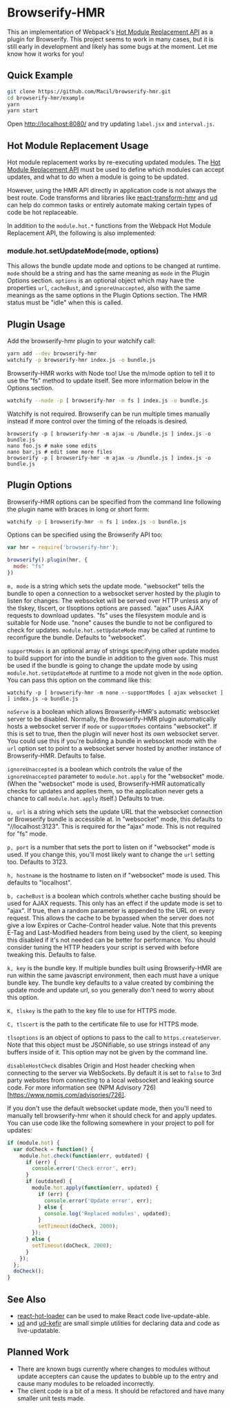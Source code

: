 # Browserify-HMR

This an implementation of Webpack's [Hot Module Replacement
API](https://webpack.js.org/api/hot-module-replacement/) as a plugin for
Browserify. This project seems to work in many cases, but it is still early in
development and likely has some bugs at the moment. Let me know how it works
for you!

## Quick Example

```sh
git clone https://github.com/Macil/browserify-hmr.git
cd browserify-hmr/example
yarn
yarn start
```

Open [http://localhost:8080/](http://localhost:8080/) and try updating
`label.jsx` and `interval.js`.

## Hot Module Replacement Usage

Hot module replacement works by re-executing updated modules. The [Hot Module
Replacement API](https://webpack.github.io/docs/hot-module-replacement.html)
must be used to define which modules can accept updates, and what to do when a
module is going to be updated.

However, using the HMR API directly in application code is not always the best
route. Code transforms and libraries like
[react-transform-hmr](https://github.com/gaearon/react-transform-hmr) and
[ud](https://github.com/Macil/ud) can help do common tasks or entirely
automate making certain types of code be hot replaceable.

In addition to the `module.hot.*` functions from the Webpack Hot Module
Replacement API, the following is also implemented:

### module.hot.setUpdateMode(mode, options)

This allows the bundle update mode and options to be changed at runtime. `mode`
should be a string and has the same meaning as `mode` in the Plugin Options
section. `options` is an optional object which may have the properties `url`,
`cacheBust`, and `ignoreUnaccepted`, also with the same meanings as the same
options in the Plugin Options section. The HMR status must be "idle" when this
is called.

## Plugin Usage

Add the browserify-hmr plugin to your watchify call:

```sh
yarn add --dev browserify-hmr
watchify -p browserify-hmr index.js -o bundle.js
```

Browserify-HMR works with Node too! Use the m/mode option to tell it to use the
"fs" method to update itself. See more information below in the Options
section.

```sh
watchify --node -p [ browserify-hmr -m fs ] index.js -o bundle.js
```

Watchify is not required. Browserify can be run multiple times manually instead
if more control over the timing of the reloads is desired.

    browserify -p [ browserify-hmr -m ajax -u /bundle.js ] index.js -o bundle.js
    nano foo.js # make some edits
    nano bar.js # edit some more files
    browserify -p [ browserify-hmr -m ajax -u /bundle.js ] index.js -o bundle.js

## Plugin Options

Browserify-HMR options can be specified from the command line following the plugin name with braces in long or short form:

```sh
watchify -p [ browserify-hmr -m fs ] index.js -o bundle.js
```

Options can be specified using the Browserify API too:

```javascript
var hmr = require('browserify-hmr');

browserify().plugin(hmr, {
  mode: "fs"
})
```

`m, mode` is a string which sets the update mode. "websocket" tells
the bundle to open a connection to a websocket server hosted by the plugin to
listen for changes. The websocket will be served over HTTP unless any of the
tlskey, tlscert, or tlsoptions options are passed. "ajax" uses AJAX requests to
download updates. "fs" uses the filesystem module and is suitable for Node use.
"none" causes the bundle to not be configured to check for updates.
`module.hot.setUpdateMode` may be called at runtime to reconfigure the bundle.
Defaults to "websocket".

`supportModes` is an optional array of strings specifying other update modes
to build support for into the bundle in addition to the given `mode`. This must
be used if the bundle is going to change the update mode by using
`module.hot.setUpdateMode` at runtime to a mode not given in the `mode` option.
You can pass this option on the command like this:

    watchify -p [ browserify-hmr -m none --supportModes [ ajax websocket ] ] index.js -o bundle.js

`noServe` is a boolean which allows Browserify-HMR's automatic websocket server
to be disabled. Normally, the Browserify-HMR plugin automatically hosts a
websocket server if `mode` or `supportModes` contains "websocket". If this is
set to true, then the plugin will never host its own websocket server. You
could use this if you're building a bundle in websocket mode with the `url`
option set to point to a websocket server hosted by another instance of
Browserify-HMR. Defaults to false.

`ignoreUnaccepted` is a boolean which controls the value of the
`ignoreUnaccepted` parameter to `module.hot.apply` for the "websocket" mode.
(When the "websocket" mode is used, Browserify-HMR automatically checks for
updates and applies them, so the application never gets a chance to call
`module.hot.apply` itself.) Defaults to true.

`u, url` is a string which sets the update URL that the websocket connection or
Browserify bundle is accessible at. In "websocket" mode, this defaults to
"//localhost:3123". This is required for the "ajax" mode. This is not
required for "fs" mode.

`p, port` is a number that sets the port to listen on if "websocket" mode is
used. If you change this, you'll most likely want to change the `url` setting
too. Defaults to 3123.

`h, hostname` is the hostname to listen on if "websocket" mode is used. This
defaults to "localhost".

`b, cacheBust` is a boolean which controls whether cache busting should be used
for AJAX requests. This only has an effect if the update mode is set to "ajax".
If true, then a random parameter is appended to the URL on every request. This
allows the cache to be bypassed when the server does not give a low Expires or
Cache-Control header value. Note that this prevents E-Tag and Last-Modified
headers from being used by the client, so keeping this disabled if it's not
needed can be better for performance. You should consider tuning the HTTP
headers your script is served with before tweaking this. Defaults to false.

`k, key` is the bundle key. If multiple bundles built using Browserify-HMR are
run within the same javascript environment, then each must have a unique bundle
key. The bundle key defaults to a value created by combining the update mode
and update url, so you generally don't need to worry about this option.

`K, tlskey` is the path to the key file to use for HTTPS mode.

`C, tlscert` is the path to the certificate file to use for HTTPS mode.

`tlsoptions` is an object of options to pass to the call to
`https.createServer`. Note that this object must be JSONifiable, so use strings
instead of any buffers inside of it. This option may not be given by the
command line.

`disableHostCheck` disables Origin and Host header checking when connecting
to the server via WebSockets. By default it is set to `false` to 3rd party
websites from connecting to a local websocket and leaking source code. For
more information see (NPM Advisory 726)[https://www.npmjs.com/advisories/726].

If you don't use the default websocket update mode, then you'll need to
manually tell browserify-hmr when it should check for and apply updates. You
can use code like the following somewhere in your project to poll for updates:

```javascript
if (module.hot) {
  var doCheck = function() {
    module.hot.check(function(err, outdated) {
      if (err) {
        console.error('Check error', err);
      }
      if (outdated) {
        module.hot.apply(function(err, updated) {
          if (err) {
            console.error('Update error', err);
          } else {
            console.log('Replaced modules', updated);
          }
          setTimeout(doCheck, 2000);
        });
      } else {
        setTimeout(doCheck, 2000);
      }
    });
  };
  doCheck();
}
```

## See Also

* [react-hot-loader](https://github.com/gaearon/react-hot-loader)
  can be used to make React code live-update-able.
* [ud](https://github.com/Macil/ud) and
  [ud-kefir](https://github.com/Macil/ud-kefir) are small simple utilities
  for declaring data and code as live-updatable.

## Planned Work

* There are known bugs currently where changes to modules without update
  accepters can cause the updates to bubble up to the entry and cause many
  modules to be reloaded incorrectly.
* The client code is a bit of a mess. It should be refactored and have many
  smaller unit tests made.
